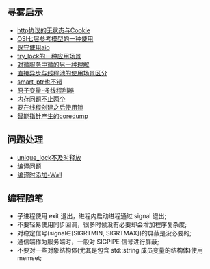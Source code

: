 
## 寻雾启示
- [http协议的无状态与Cookie](寻雾启示/http协议的无状态与Cookie.md)
- [OSI七层参考模型的一种使用](寻雾启示/OSI七层参考模型与应用开发.md)
- [保守使用aio](寻雾启示/使用restbed异步发送请求问题.md)
- [try_lock的一种应用场景](寻雾启示/try_lock的应用场景.md)
- [对微服务中微的另一种理解](寻雾启示/对微服务中微的另一种理解.md)
- [直接异步与线程池的使用场景区分](寻雾启示/直接异步与线程池的使用场景区分.md)
- [smart_ptr也不错](寻雾启示/smart_ptr也不错.md)
- [原子变量-多线程利器](寻雾启示/简单的原子变量.md)
- [内存问题不止两个](寻雾启示/基于restbed的长连接服务端长时间运行时崩溃问题.md)
- [要在线程创建之后使用锁](寻雾启示/要在线程创建之后使用锁.md)
- [智能指针产生的coredump](寻雾启示/智能指针产生的coredump.md)

## 问题处理
- [unique_lock不及时释放](问题处理/unique_lock不及时释放.md)
- [编译问题](问题处理/编译问题.md)
- [编译时添加-Wall](问题处理/编译时添加-Wall.md)

## 编程随笔
- 子进程使用 exit 退出，进程内启动进程通过 signal 退出;
- 不要轻易使用同步回调，很多时候没有必要却会增加程序复杂度;
- 对稳定信号(signal∈[SIGRTMIN, SIGRTMAX])的屏蔽是没必要的;
- 通信端作为服务端时，一般对 SIGPIPE 信号进行屏蔽;
- 不要对一些对象结构体(尤其是包含 std::string 成员变量的结构体)使用 memset;
